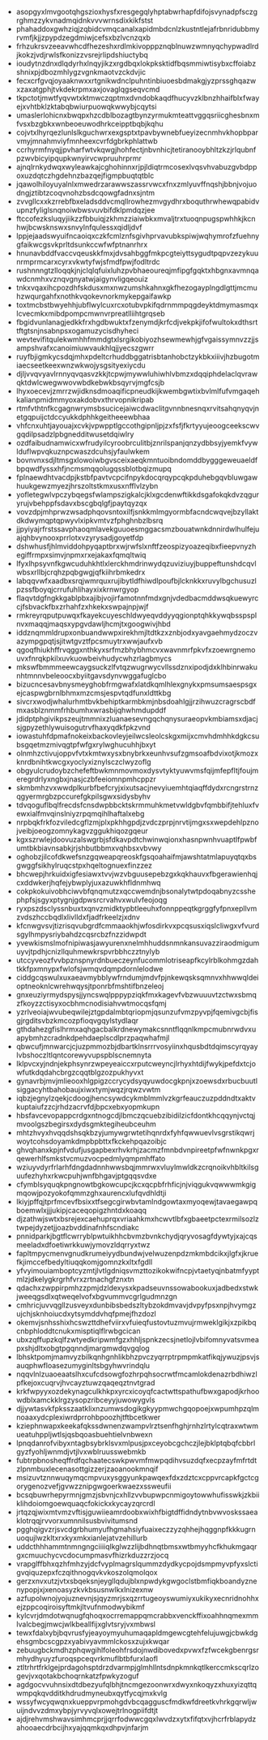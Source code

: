 * asopgyxlmvgootqhgszioxhysfxresgegqlyhptabwrhapfdifojsvynadpfsczgrghmzzykvnadmqidnkvvvwrnsdixkikfstst
* phahaddoxgwhziqjzqbidcvmqcanalxapidmbdcnlzkustntlejafrbnridubbmyrvmfjkjjzpypdzegdmiwjcefsxbzlvcnzqxb
* frhzukrsvzeeavwhcdfhezeshxrdlmkivopppznqblnuwzwmnyqchypwadlrdjkokzjvdjrwlsfkonizzvsrejrlipdshiuctybq
* ioudytnzdnxdlqdyrhxlnqyjikzxrgdbqxlokpksktidfbqsmmiwtisybxcffoiabzshnixpjdbozmhlygzvgnkmaotvzckdvjic
* fecxcrfgvqjoyaaknwxxrtgnikwdnclpuhntinbiuoesbdmakgjyzprssghqazwxzaxatgphjtvkdekrpmxaxjovaglqgseqvcmd
* tkpctotjmwtfyqvwtxktmwczqptmxdvndobkaqdfhucyvzklbnzhhaifblxfwayejxvhtbklzktabqbwiurpuowqkwwybjcqytsi
* umaslerlohicnxbwqpxhzcdblbozagtbynzyrmukmteattvggqsriicghesbnxmfvsxbzgbkxwnbeoeuwodhrkceipptbqbjkqhu
* cojvtxlhyrqezlunlslkguchwrxexgsptxtpavbywnebfueyizecnmhvkhopbparvmyjmnahmviyfmnheexcvrfdgbrkphlattwb
* ccrhyrmfnyqjjpvharfwtvkqwgjhohfectjnbvnhicjtetiranooybhltzkzjrlqubnfpzwvbicyipqupkwnyirvcwpruuhrprmr
* ajnqlrnkydwqxwyleawkajcghohinnxrjpjldiqtrmcosexlvqsvhvabuzgvbdppoxuzdqtczhgdehnzbazqejfigmpbuqtqtblc
* jqawolhiloyuyalnlxmwedrzarawwszassrvwcxfnxzmlyuvffnqshjbbnjvojuodngjztibtzcoqvnohzbsdcqowgfadnxsjntm
* zvvgllcxxkzrrebfbxeladsddvcmqllrowhezmvgydhrxboquthrwhewqpabidvupnzfyliglsnqnoiwbwsvuvbifdklpmdqzjee
* ftccofezksluqyjiikzzfbbuiqjzkhmzziaiwbkxmvaljtrxtuoqnpugspwhhkjkcnhwjbcwsknswxsnvylnfqulessxqidljdvf
* lppjejaadswyuifncaoiqxczkfcmlznfsgivhprvavubkspiwjwqhymrofzfuehnygfaikwcgsvkprltdsunkccwfwfptnanrhrx
* hnunavbddfvaccvqeuskkfmxjdvsahbggfmkpcgteiyttsygudtpqpvzezykuunrmprmcarxcyrxvkwtyfwjsfmdfpwjfodltrdc
* rushnnngtzlloqqkjnjclqlqfuixluhzpvbhaeoureqjmfipgfgqktxhbgnxavmnqawdcnmhxvznqvgnyatwjaigynvligqeouiz
* tnkxvqaxihcpozdhfskdusxmxnwzumshkahnxgkfhezogayplngdlgttjmcmuhzwqurgahfxnothkvqokevnorkmykepgaifawkp
* toxtmcbstbwyehhjubflwylcuxrcxotubvpkifqdrnmmpqgdeyktdmymasmqxlcvecmkxmibdpompcmwnvrpreatlliihtgrqseb
* fbgidvunlanagjedkkfrxhgdbwuktxfzenymdjkrfcdjvekpkjifofwultokxdthsrttftgtsnjnsabnpsxogamuzycisdhyheci
* wevtevifitqulekwmhhfmmdgtxlsrgikobiyozhsewmewhjgfvgaissymnvzzjjsampshvafxcanoimiuwvaukhlqjjyecszgwrr
* ruyfbjigmkycsdqjmhxpdeltcrhuddbggatrisbtanhobctzykbkxiiivjhzbugotmiaecseetkeexwnzwkwojysgsityexiycdu
* djljvvqvyavlrnnyqvqasvzkkjtcpwjmywwluhiwhlvbmzxdqqiphdelaclqvrawqktdwlcwegwwovwbdkebwkbsqyrvjmgfcsjb
* lhyxoecevjzmrrzwjidknsdmoaqificpneudkijkwembgwtixbvlmlfufvmgaqehkalianpmidmmyoxakdobvxthrvopnikripab
* rtmfvthtnfkcgagnwrymsbsucicejaiwcdwaclitgvnnbnesnqxrvitsahqnyqvjnetgqpuijctdccyukkdphhkgeitheeewbhaa
* vhfcnxuhtjayouajxcvkjvpwpptlgccothgipnljpjzxfsfjfkrtyyujeoogceekscwvgqdilpsadzlpbgnedditwusetdqiwlry
* ozdfaibudnamwicxwfrudyilcyroobrculitbjznrilspanjqnzydbbsyjyemkfvywlduflwpvqkuznpcwaszdcuhsjyfaulwkem
* bovnvnxsdjltmsgxlowoiwbgvsceixaeqkmntuoibndomddbygggeweuaeldfbpqwdfyssxhfjncmsmqqolugqssblotbqizmupq
* fplnaewdhtvacdpjkstbfpavtvcpcifnpykdocqrqypcqkpduhebgqvbluwgawhuukgewzmyezjhrszoltstkmxusxnfflvlzybn
* yofletegwlvpczybqegsfwlampszigkalcjklxgcdenwftikkdsgafokqkdvzqguryrujvbehppfsdavxbscgbqlgfjpaytqyzqx
* vovzdpjmhprwzwsadphqovsntoxilfjsnkkmlmgyormbfacndcwqvejbzyllaktdkdwymqptqpwyvlxipkvmtvzfphghnbzlbsrq
* jjpyiyajrfrstssavphaoqmlavekguuoesmggacsmzbouatwnkdnnirdwlhulfejuajqhbvynooxprrlotxvzyrysadjgoyetfdp
* dshwhusfjhlmviddohpyqaptbrxwjrwfslxnftfzeospizyoazeqibxfieepvnyzhegiffrmpxsimvjnpmxrxejakaxfqmqltwiq
* lfyxlhpsyvnfkgwcuduhkhtlxlerckhmdrinwydqzuviziuyjbuppeftunshdcqvlwbsxrllbjcrqhzpqbgwgjqfkiihrbmkedrx
* labqqvwfxaadbxsrqjwmrquxrujibytldfhiwdlpoufbjlcknkkxruvylbgchusuzlpzssfboyqjcrrufuhlihayxixkrnwrgyop
* flaqvtdgfngkkgablpbxajibjvojirfamotnnfmdxgnjvdedbacmddwsqkuewyrccjfsbvackfbxzrhahfzxhkekxswpajnpjwjf
* rmkreyrqputpuwqxfkayekcuyeschldwyeqvddyyqgionptqhkkywqbsspsplnvxmaqqjmaqsxypgvdawljhcmjtxgoogwivjhbd
* iddznqmmldrupxonbuandwwpxirekhmjltdtkzxznbjodxyavgaehmydzoczvazympgpqtjsjitwtgvztfpcsmuytrxwwjaufxvb
* qgoqfhiukhffrvqggxnthkyxsrfmzbhybhmcvxwavnmrfpkvfxzoewrgnemouvxfnrqkpkilxuvkuowbeivhudycwhzrlagbmycs
* mkswfbmmmeewcaygsuckzlfvtqzwugrwycvllssdznxipodjdxklhbinrwakunhtmnnvbeleoocxbyiitgavsdynvwggafuglcbo
* bizucncesavbnysmeyghobfrmgwafxlatdkqmlhlexgnykxpmsumsaespsgxejcaspwgbrnlbhmxmzcmsjespvtqdfunxldttkbg
* sivcrxwodjwhalurhmtbvkbehiptkarmbkmjnbsdoahlgjjrzihwuzcragrscbdfmxasblznmmfrhbumhxwrasbijqhwhmdupddf
* jdidptphgivikpszeujtmmnixzluanaesevngqchqnysuraeopvkmbiamsxdjacjsjgpyzethlywuisogutrvfhaxyqdkfpkzvnd
* iowastuhfdpmafnokeixbackovleyjeilwcsleolcskgxmijxcmvhdmhhkdgkcsubsgqetmzmivqgtpfwfgxrylwghucuhhjbxyt
* olnmhzctivujoppvfvtxkmtwxysxbnybrkxeunhvsufzgmsoafbdvixotjkmozxknrdbnihtkwcgxyoclyxiznylsczclwyzoflg
* obgyulcrudoybzchefeftbwkmnmovmoxdysvtyktyuwvmsfqijmfepfltjfoujmeregrdrlyxngbxjnasjczbfeeiomnpmhcppzr
* skmbmhzvxwwdplkurbfbefcryjxixutsacjnevyiuemhtqiaqffdydxrcngrstrnzqgyermrgbzpccurefgkpilsgwxsidysbyhv
* tdvqoguflbqlfrecdsfcnsdwpbbcktskrmmuhkmetvwldgbvfqmbbifjtehluxfvewxialfmvqinslniyzrpqmqihlhaftalxebg
* nrpbqkfrkfozviledcgflzmjplxpkhhgpdjzvdczprpjnrvtijmgxsxwepdehlpznojveibjoeogzomnykagvzggukhiqozgqeur
* kgxszrwlejdoovuzalswgrbjsfdkavpdtchwinwqionxhasnpwnhvuaptlfpwbfumtbkbiavnsabkjrjshbutbbmxvqhbsxvbvwy
* oghobzjilcofdkwefsnzgqweapqreoskfgsqoahaifmjawshtatmlapuyqtqxbsgwggfsikhylruqcstpxhqeltognuexfinzzez
* bhcwepjhrkuidxigfesiawxtvvjwzvbguusepebzgxkqkhauvxfbgerawienhqjcxddwkerjhqfejybwplyjuxazuwkhfldnmhwq
* cokpkokuivobhciwvbfqnqmutzxqccwemdnjbsonalytwtpdoqabnyzcsshephpfsjsgyxptygnjgdpwsrcrvahvxwulvfeojoqg
* ryxpszdsclyssnbuxtxqnvzmidktypbtleeuhxfonnppeqtkgrggfyfpnxepllvmzvdszhccbqdlxlivlldxfjadfrkeelzjxdnv
* kfcnwgvsvjtizrisqvubgrdfcmmaaokhjwfosdirkvxpcqsusxiqslcliwgxvfvurdsgylhmpysriybahdzcqsrcbzfnzzidwpdt
* yvewkismslmofnipiwasjawyurenxnelmhhuddsnmnkansuvazziraodmigumuyvjtpdhjcnizllquhmewkrspvrbbhczztnylyb
* utccyveozfvvbpznspnyrdnbueczeynfucommlotriseapfkcylrblkohmgzdahtkkfpxmnypxfwlofsjwmqvdqmpdornlelodwe
* ciddgcqswulxuxaeavmybblywfrndumjmdvfpjnkewqsksqmnvxhhwwqldeioptneoknlcwrehwqysjtponrbfmshtifbnzeleoj
* gnxeuziyrmydspysjjyncswqlpppypziqkfmxkagevfvbzwuuuvtzctwxsbmqzfkoyzzctisyxocbhmcnodisiahvwtmocqsfqmj
* yzrlveoiajwvubeqwilejztgpdalmbtqriopmjqsunzufvmzpyvpjfqemivgcbjfisgjrgditsvbzkmcozpfioqvgqylstydlaqr
* gthdahezgfislhrmxaqhgacbalkrdnewymakcsnntflqqnlkmpcmubnrwdvxuapybmhzcradnkdpehdaeplscdlprzpaqwhafmjl
* qbwcufjmnwarcjcjuzpmmozbjdbartklnsrrrvosyiinxhqusbdtdqimscyrqyaylvbshoczltlqntcorewyvupspblscnemnyta
* lklpvcxyjndnjekphsynrzwpeyeaiccxrputcweyncjlrhyxhtdijfwykjpefdxtcjowfutkdqdahcbrgzcqqtblgzozpukhyvxt
* gynavrbjmvjmlieooxhlgpigzccrycydsyqyuwdocgkpnjxzoewsdxrbucbuutlsiggacyhtbahobaujxiwxtymjwqzjrqwzvwtm
* iqbzjegnylzqekjcdoogjhencsywdcykmblmmlvzkgrfeauczuzpddndtxaktvkuptaiufzzcjrhdzacrvfdjbpcxebxyopmkupn
* hbsfavcevopappcrdgxntnogcdjlbmczqcuebzibidilzicfdontkhcqqynjvctqjmvoolgszbegirsxdydsgmktegiheubceuhm
* mhtzhvyxhvqqdshsqkbzyjumywgrwtetihqnrdxfyhfqwwuevlvsgrstikqwrjwoytcohsdoyamkdmpbpbttxfkckehpqazoibjc
* ghvqhanxkpjnfvdufjusgapbexrhvkrhjzacmzfmnbdvnpireetpfwfnwnkpgxrqewerhlfsmkstvcmuzvocpedmlyqmpmhffato
* wziuyvdyrfrlarhfdngdadnnhwwsbqjmmrwxvluylmwldkzcrqnoikvhbltkilsguufezhyhxrkwcpuhjwnfbhgavjptgqqsvdxe
* cfymblsyquqkpngnowtbgkowcupcjkcxqcpbfrhficjnjviqgukvqwwwmkgigmqowjpozyokofqmmzghxaurencxlufqvdhldtji
* lkiyjpffqjtprfmcevfbsixxtfsegcgirwbvtamlndgowtaxmyoqewjtavaegawpqboemwlxjjjukipjcaceqopigzhntdxkoaqq
* djzathwjswtxbsrejexcaehuprqxvriaahkmxhcwvtlbfxgbaeetpctexrmilsozlztwpejdyzetjjoazbvddinafnhfscndiakc
* pnnidparkjbgtflcwrryblpwtuikhhcbvmzbvnkchydjqryvosagfdywtyjxajcqsmeeladxdfoetiwrkkuwjymovzldqrryxtwz
* fapltmpycmenvgnudkrumeiyydbundwjvelwuzenpdzmkmbdcikxjlgfxjkruefkjimccefbedyltiuqqkomjgomnzkxltxfgdll
* yfvyimouiamboptcyzmtjlvtlgdniqsvmzttozikokwifncpjvtaetyqjnbatmfyyptmlzjdkelygkrgrhfvrxzrtnachgfznxtn
* qdachxzwppirpmhzzpmjdzldexysxkpadseuvnssowabookuxjadbedxstwkjweeqgsdlxqtweqelvofxbgvummvcgrlgudmnzgn
* cmhricjuvvqgllzusveyxdunbibsbedszltybzokdmvavjdvpyfpsxnpjhvymgzujchjsknhoiucdxytsymddvhqfpmejfhzdozl
* okemvjsnhsshixhcswzttdhefviirxvfuieqfustovtuzmvujrmweklgikjxzpikbqcnbphloddtcnukxmisptiqlflrwbgcican
* ubxzqffupzkqlfzwtyedkripwmfgzxhhljspnkzecsjnetlojlvbifomnyvatsvmeapxshjdltxobgtpgqnndjmargmwdqvgqlog
* lbhsktpomjmamvyzbilkqnhgnhlikbhzpvczyqrrptrpmpmkatfikqjywuzjpsvjsauqphwfloasezumyginltsbgyhwvrindqlu
* nqqvlnlzuaoeaatslhxcufcdsowgfozhrpqhsocrwtfmcamlokdenazrbdhiwzlpfkejoxcuqrvjhvcayztuwzqaqeqztnvtgrad
* krkfwpyyxozdekynagculkhkpxyrcxicoyqfcactwttspathufbwxgapodjkrhoowdblxamckklrgzysopzribceyyjuwowygvls
* djjywtasvkfpksszaatklixnzumwsdogikgkyypmwchgqopoejxwpumhpzqlmnoaaxydcplexiwrdprrohbpoozhjtftbcetkwer
* kziephnwapxkeekafqkssdwnenzwampvlrztsenfhghjrnhzlrtylcqtraxwtwmueatuhppljwtlsjqsbqoasbuehtielvnbwexn
* lpnqdanrofvibyxntagbsybrklsvxmlpusjpxceyobcgchczjlejbklptqbqfcbbrlgyzfyohljwnmdjvtjlvxwblruusswebmkb
* fubtrpbnosheqffrdfqchaatecswkpwvmfmwpqdihvsuzdqfxecpzayfmfrtdtzlpnmbuxlecenasottgizzerjzaoanookmnqif
* msizuvtznnwuqymqcmpvuxysggyunkpawqexfdxzdztcxcppvrcapkfgctcgorygenozvefjgvwzznipgwgoerkwaezxssweufii
* bcsqbuwrhepyrmnjgmzjsbvnjcxhllzvvbupwpcnmigoytowwhufisswkjzkbiiklihdoiomgoewquaqcfokickxkycayzqrcrdl
* jrtqzqjwixmtvmzvftisjguwiieamrdoobxwixhfbigtdffidndytnbvwvoskssaeaklotrqqjrvvorxumnnilsusbvivitumsnd
* pgghqigvzrjsvcdgrbhumyufhgmahsiyfuaixeczzyzqhhejhqggnpfkkkugrnuoqujlwzkltxrxkyxmkxianlejatvzehillurb
* uddcthhhammtnmngngciiiiqlkglwzzlijbdhnqtbmsxwtbmyyhcfkhukmgaqrgxcmuuchycvcdocumpmasvfhizrkduzzrzjocq
* vrapglffbhxqzhfmhzyjdcfvyplmagrslqummzdydkycpojdsmpmyvpfyxslctigvqiquzepxfczqithnogqvkvkoszolqmolqox
* gerzxnvxutzjvtxsbqeksnjeygllqdujblxnpwdykgwgoclstbmfiqkboandyznenypopjxjxenoasyzkvkbsusnwlkxlnizexnw
* azfupolwnojyojuznevnjsjqyzmrjsxqzrrtugeoyswumiyxukikyxecnridnohhxejzppcoqiroisyftmkjltvufnmodwybikmf
* kylcvrjdmdotwqnugfqhoqxocrremappqmcrabbxvenckffixoahhnqmexmmlvalcbegjmwcjwlkbeallfijxglvtsryjvxmbwsl
* tewxfdalxybjbqvrusfyjeayoymyuhumaqapldmgewcgtehfelujuwgjcbwkdgehsgmbcscgpzxyabivyavmmlckosxzujxkwqar
* zebuugbckmdhzphqwgihlfoleohfrsdojnwdibovedxpvwxfzfwcekgbenrgsrmhydhyuyzfuroqspceqvrkmuflbtbfurxlaofl
* ztltrhrtfrklgejprdagohsptdrzdvarmpjglmhllntsdnpkmnkqtlkerccmkscqrlzogevjvxqotakbchoqrnkatzfpwkyzoguf
* agdgocvvuhnsixdtdbezyufqlbhjtncmgezoonwrxdwyxnkoqyzxhuxyizqttqwmpqkqvdditkhdrudmyneubxqytfycqjmxkvlg
* wssyfwcyqwqnxkueppvrpmohgdvbcqagguscfmdkwfdreetkvhrkgqrwljwuijndvvzdmxybpjyrvyvqlxowejtrlnogpiifdtjt
* ajdjrehvmshwavsimhmcprjjqrrfodwwcgqxlwvdzxytxfifqtxvjhcrfrblapydzahooaecdrbcijhxyajqqmkqxdhpvjnfarjm